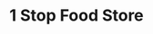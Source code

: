 ---
title: "1 Stop Food Store"
url: /davison/1-stop-food-store-south-state-road/
shop: Lebensmittel
---